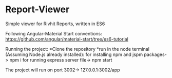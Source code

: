 # Report-Viewer
Simple viewer for Rivhit Reports, written in ES6

Following Angular-Material Start conventions: https://github.com/angular/material-start/tree/es6-tutorial

Running the project:
*Clone the repository
*run in the node terminal (Assuming Node.js already installed):
for installing npm and jspm packages-> npm i
for running express server file-> npm start

The project will run on port 3002-> 127.0.0.1:3002/app
